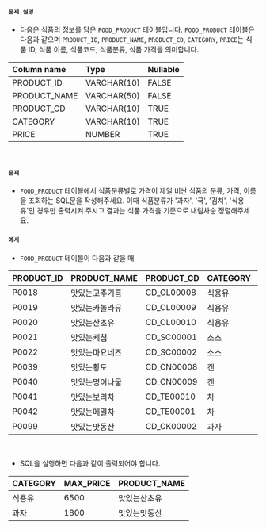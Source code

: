 #### `문제 설명`

- 다음은 식품의 정보를 담은 `FOOD_PRODUCT` 테이블입니다. `FOOD_PRODUCT` 테이블은 다음과 같으며 `PRODUCT_ID`, `PRODUCT_NAME`, `PRODUCT_CD`, `CATEGORY`, `PRICE`는 식품 ID, 식품 이름, 식품코드, 식품분류, 식품 가격을 의미합니다.

|Column name|Type|Nullable|
|:--|:--|:--|
|PRODUCT_ID|VARCHAR(10)|FALSE|
|PRODUCT_NAME|VARCHAR(50)|FALSE|
|PRODUCT_CD|VARCHAR(10)|TRUE|
|CATEGORY|VARCHAR(10)|TRUE|
|PRICE|NUMBER|TRUE|
<br>

#### `문제`

- `FOOD_PRODUCT` 테이블에서 식품분류별로 가격이 제일 비싼 식품의 분류, 가격, 이름을 조회하는 SQL문을 작성해주세요. 이때 식품분류가 '과자', '국', '김치', '식용유'인 경우만 출력시켜 주시고 결과는 식품 가격을 기준으로 내림차순 정렬해주세요.

#### `예시`

- `FOOD_PRODUCT` 테이블이 다음과 같을 때

|PRODUCT_ID|PRODUCT_NAME|PRODUCT_CD|CATEGORY|PRICE|
|:--|:--|:--|:--|:--|
|P0018|맛있는고추기름|CD_OL00008|식용유|6100|
|P0019|맛있는카놀라유|CD_OL00009|식용유|5100|
|P0020|맛있는산초유|CD_OL00010|식용유|6500|
|P0021|맛있는케첩|CD_SC00001|소스|4500|
|P0022|맛있는마요네즈|CD_SC00002|소스|4700|
|P0039|맛있는황도|CD_CN00008|캔|4100|
|P0040|맛있는명이나물|CD_CN00009|캔|3500|
|P0041|맛있는보리차|CD_TE00010|차|3400|
|P0042|맛있는메밀차|CD_TE00001|차|3500|
|P0099|맛있는맛동산|CD_CK00002|과자|1800|
<br>

- SQL을 실행하면 다음과 같이 출력되어야 합니다.

|CATEGORY|MAX_PRICE|PRODUCT_NAME|
|:--|:--|:--|
|식용유|6500|맛있는산초유|
|과자|1800|맛있는맛동산|
<br>